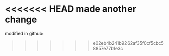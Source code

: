 <<<<<<< HEAD
made another change
=======
modified in github
>>>>>>> e02eb4b241b9262af35f0cf5cbc58857e77b1e3c
